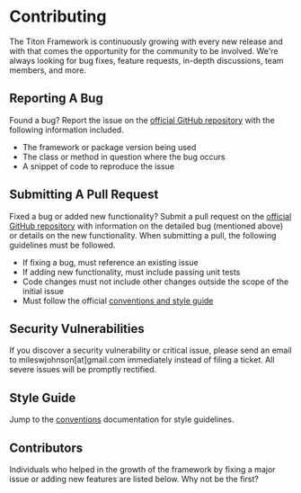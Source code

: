 # Contributing #

The Titon Framework is continuously growing with every new release
and with that comes the opportunity for the community to be involved.
We're always looking for bug fixes, feature requests, in-depth discussions, team members, and more.

## Reporting A Bug ##

Found a bug? Report the issue on the [official GitHub repository](https://github.com/titon/framework/issues)
with the following information included.

* The framework or package version being used
* The class or method in question where the bug occurs
* A snippet of code to reproduce the issue

## Submitting A Pull Request ##

Fixed a bug or added new functionality? Submit a pull request on the
[official GitHub repository](https://github.com/titon/framework/pulls) with information on the detailed bug
(mentioned above) or details on the new functionality. When submitting a pull,
the following guidelines must be followed.

* If fixing a bug, must reference an existing issue
* If adding new functionality, must include passing unit tests
* Code changes must not include other changes outside the scope of the initial issue
* Must follow the official [conventions and style guide](conventions.md)

## Security Vulnerabilities ##

If you discover a security vulnerability or critical issue, please send an email to mileswjohnson[at]gmail.com 
immediately instead of filing a ticket. All severe issues will be promptly rectified.

## Style Guide ##

Jump to the [conventions](conventions.md) documentation for style guidelines.

## Contributors ##

Individuals who helped in the growth of the framework by fixing a major issue or adding new features are listed below.
Why not be the first?
